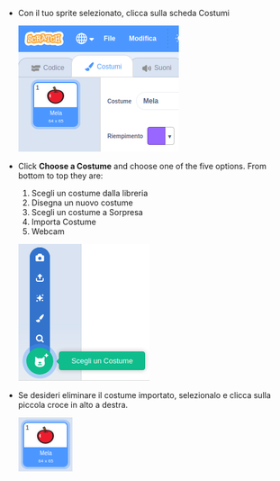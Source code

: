 - Con il tuo sprite selezionato, clicca sulla scheda Costumi
    
    ![scheda costumi](images/costumes_tab.png)

- Click **Choose a Costume** and choose one of the five options. From bottom to top they are:
    
    1. Scegli un costume dalla libreria
    2. Disegna un nuovo costume
    3. Scegli un costume a Sorpresa
    4. Importa Costume
    5. Webcam
    
    ![scegli la posizione](images/choose_location.png)

- Se desideri eliminare il costume importato, selezionalo e clicca sulla piccola croce in alto a destra.
    
    ![elimina costume](images/delete_costume.png)